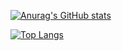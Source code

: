 [![Anurag's GitHub stats](https://github-readme-stats.vercel.app/api?username=a-boudoun)](https://github.com/anuraghazra/github-readme-stats)

[![Top Langs](https://github-readme-stats.vercel.app/api/top-langs/?username=a-boudoun)](https://github.com/anuraghazra/github-readme-stats)
